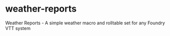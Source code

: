 # weather-reports
Weather Reports - A simple weather macro and rolltable set for any Foundry VTT system

